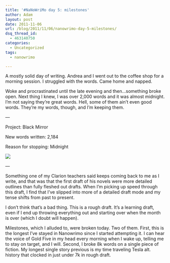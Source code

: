 ```yaml
---
title: '#NaNoWriMo day 5: milestones'
author: Adam
layout: post
date: 2011-11-06
url: /blog/2011/11/06/nanowrimo-day-5-milestones/
dsq_thread_id:
  - 463140750
categories:
  - Uncategorized
tags:
  - nanowrimo

---
```

A mostly solid day of writing. Andrea and I went out to the coffee shop for a morning session. I struggled with the words. Came home and napped.

Woke and procrastinated until the late evening and then&#8230;something broke open. Next thing I knew, I was over 2,000 words and it was almost midnight. I&#8217;m not saying they&#8217;re great words. Hell, some of them ain&#8217;t even good words. They&#8217;re my words, though, and I&#8217;m keeping them.

&#8212;

Project: Black Mirror

New words written: 2,184

Reason for stopping: Midnight

![](1)

&#8212;

Something one of my Clarion teachers said keeps coming back to me as I write, and that was that the first draft of his novels were more detailed outlines than fully fleshed out drafts. When I&#8217;m picking up speed through this draft, I find that I&#8217;ve slipped into more of a detailed draft mode and my tense shifts from past to present.

I don&#8217;t think that&#8217;s a bad thing. This is a rough draft. It&#8217;s a learning draft, even if I end up throwing everything out and starting over when the month is over (which I doubt will happen).

Milestones, which I alluded to, were broken today. Two of them. First, this is the longest I&#8217;ve stayed in Nanowrimo since I started attempting it. I can hear the voice of Gold Five in my head every morning when I wake up, telling me to stay on target, and I will. Second, I broke 8k words on a single piece of fiction. My longest single story previous is my time traveling Tesla alt. history that clocked in just under 7k in rough draft.

 [1]: http://picometer.writertopia.com/words=8024&target=50000
